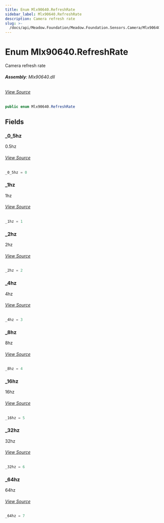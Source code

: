 ```yaml
---
title: Enum Mlx90640.RefreshRate
sidebar_label: Mlx90640.RefreshRate
description: Camera refresh rate
slug: >-
  /docs/api/Meadow.Foundation/Meadow.Foundation.Sensors.Camera/Mlx90640.RefreshRate
---
```

# Enum Mlx90640.RefreshRate
Camera refresh rate

###### **Assembly**: Mlx90640.dll
###### [View Source](https://github.com/WildernessLabs/Meadow.Foundation.git/blob/develop/Source/Meadow.Foundation.Peripherals/Sensors.Camera.Mlx90640/Driver/Mlx90640.Enums.cs#L61)
```csharp title="Declaration"
public enum Mlx90640.RefreshRate
```
## Fields
### _0_5hz
0.5hz
###### [View Source](https://github.com/WildernessLabs/Meadow.Foundation.git/blob/develop/Source/Meadow.Foundation.Peripherals/Sensors.Camera.Mlx90640/Driver/Mlx90640.Enums.cs#L66)
```csharp title="Declaration"
_0_5hz = 0
```
### _1hz
1hz
###### [View Source](https://github.com/WildernessLabs/Meadow.Foundation.git/blob/develop/Source/Meadow.Foundation.Peripherals/Sensors.Camera.Mlx90640/Driver/Mlx90640.Enums.cs#L70)
```csharp title="Declaration"
_1hz = 1
```
### _2hz
2hz
###### [View Source](https://github.com/WildernessLabs/Meadow.Foundation.git/blob/develop/Source/Meadow.Foundation.Peripherals/Sensors.Camera.Mlx90640/Driver/Mlx90640.Enums.cs#L74)
```csharp title="Declaration"
_2hz = 2
```
### _4hz
4hz
###### [View Source](https://github.com/WildernessLabs/Meadow.Foundation.git/blob/develop/Source/Meadow.Foundation.Peripherals/Sensors.Camera.Mlx90640/Driver/Mlx90640.Enums.cs#L78)
```csharp title="Declaration"
_4hz = 3
```
### _8hz
8hz
###### [View Source](https://github.com/WildernessLabs/Meadow.Foundation.git/blob/develop/Source/Meadow.Foundation.Peripherals/Sensors.Camera.Mlx90640/Driver/Mlx90640.Enums.cs#L82)
```csharp title="Declaration"
_8hz = 4
```
### _16hz
16hz
###### [View Source](https://github.com/WildernessLabs/Meadow.Foundation.git/blob/develop/Source/Meadow.Foundation.Peripherals/Sensors.Camera.Mlx90640/Driver/Mlx90640.Enums.cs#L86)
```csharp title="Declaration"
_16hz = 5
```
### _32hz
32hz
###### [View Source](https://github.com/WildernessLabs/Meadow.Foundation.git/blob/develop/Source/Meadow.Foundation.Peripherals/Sensors.Camera.Mlx90640/Driver/Mlx90640.Enums.cs#L90)
```csharp title="Declaration"
_32hz = 6
```
### _64hz
64hz
###### [View Source](https://github.com/WildernessLabs/Meadow.Foundation.git/blob/develop/Source/Meadow.Foundation.Peripherals/Sensors.Camera.Mlx90640/Driver/Mlx90640.Enums.cs#L94)
```csharp title="Declaration"
_64hz = 7
```
